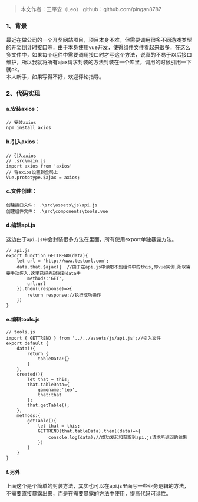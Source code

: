 >本文作者：王平安（Leo） github：github.com/pingan8787
### 1、背景
最近在做公司的一个开奖网站项目，项目本身不难，但需要调用很多不同游戏类型的开奖倒计时接口等，由于本身使用vue开发，使得组件文件看起来很多，在这么多文件中，如果每个组件中需要调用接口时才写这个方法，说真的不易于以后接口维护，所以我就将所有ajax请求封装的方法封装在一个库里，调用的时候引用一下就ok。  
本人新手，如果写得不好，欢迎评论指导。  
### 2、代码实现
#### a.安装axios： 
```
// 安装axios
npm install axios
```
#### b.引入axios： 
```
// 引入axios
// .src\main.js
import axios from 'axios'
// 将axios设置到全局上
Vue.prototype.$ajax = axios; 
```
#### c.文件创建：  
```
创建接口文件： .\src\assets\js\api.js  
创建组件文件： .\src\components\tools.vue
```
#### d.编辑api.js
这边由于`api.js`中会封装很多方法在里面，所有使用export单独暴露方法。
```
// api.js
export function GETTREND(data){
    let url = 'http://www.testurl.com';
    data.that.$ajax({  //由于在api.js中读取不到组件中的this,即vue实例,所以需要手动传入,这里已经先封装到data中
        methods:'GET',
        url:url
    }).then((response)=>{
        return response;//执行成功操作
    })
}
```
#### e.编辑tools.js
```
// tools.js
import { GETTREND } from '../../assets/js/api.js';//引入文件
export default {
    data(){
        return {
            tableData:{}
        }
    },
    created(){
        let that = this;
        that.tableData={
            gamename:'leo',
            that:that
        };
        that.getTable();
    },
    methods:{
        getTable(){
            let that = this;
            GETTREND(that.tableData).then((data)=>{
                console.log(data);//成功发起和获取到api.js请求所返回的结果
            })
        }
    }
}
```
#### f.另外
上面这个是个简单的封装方法，其实也可以在api.js里面写一些业务逻辑的方法，不需要直接暴露出来，而是在需要暴露的方法中使用，提高代码可读性。

